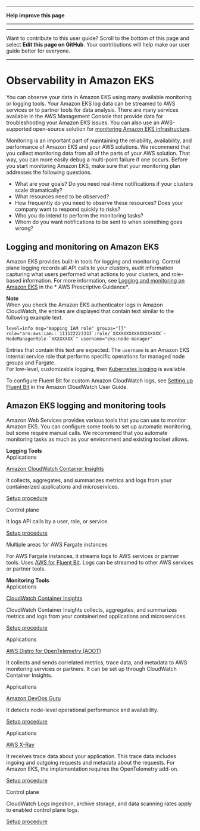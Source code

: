 --------

 **Help improve this page** 

--------

--------

Want to contribute to this user guide? Scroll to the bottom of this page and select **Edit this page on GitHub**\. Your contributions will help make our user guide better for everyone\.

--------

# Observability in Amazon EKS<a name="eks-observe"></a>

You can observe your data in Amazon EKS using many available monitoring or logging tools\. Your Amazon EKS log data can be streamed to AWS services or to partner tools for data analysis\. There are many services available in the AWS Management Console that provide data for troubleshooting your Amazon EKS issues\. You can also use an AWS\-supported open\-source solution for [monitoring Amazon EKS infrastructure](https://docs.aws.amazon.com/grafana/latest/userguide/solution-eks.html)\.

Monitoring is an important part of maintaining the reliability, availability, and performance of Amazon EKS and your AWS solutions\. We recommend that you collect monitoring data from all of the parts of your AWS solution\. That way, you can more easily debug a multi\-point failure if one occurs\. Before you start monitoring Amazon EKS, make sure that your monitoring plan addresses the following questions\.
+ What are your goals? Do you need real\-time notifications if your clusters scale dramatically?
+ What resources need to be observed?
+ How frequently do you need to observe these resources? Does your company want to respond quickly to risks?
+ Who you do intend to perform the monitoring tasks?
+ Whom do you want notifications to be sent to when something goes wrong?

## Logging and monitoring on Amazon EKS<a name="logging-monitoring"></a>

Amazon EKS provides built\-in tools for logging and monitoring\. Control plane logging records all API calls to your clusters, audit information capturing what users performed what actions to your clusters, and role\-based information\. For more information, see [Logging and monitoring on Amazon EKS](https://docs.aws.amazon.com/prescriptive-guidance/latest/implementing-logging-monitoring-cloudwatch/amazon-eks-logging-monitoring.html) in the * AWS Prescriptive Guidance*\.

**Note**  
When you check the Amazon EKS authenticator logs in Amazon CloudWatch, the entries are displayed that contain text similar to the following example text\.  

```
level=info msg="mapping IAM role" groups="[]" role="arn:aws:iam::`111122223333`:role/`XXXXXXXXXXXXXXXXXX`-NodeManagerRole-`XXXXXXXX`" username="eks:node-manager"
```
Entries that contain this text are expected\. The `username` is an Amazon EKS internal service role that performs specific operations for managed node groups and Fargate\.  
For low\-level, customizable logging, then [Kubernetes logging](https://kubernetes.io/docs/concepts/cluster-administration/logging/) is available\.

To configure Fluent Bit for custom Amazon CloudWatch logs, see [Setting up Fluent Bit](https://docs.aws.amazon.com/AmazonCloudWatch/latest/monitoring/Container-Insights-setup-logs-FluentBit.html#Container-Insights-FluentBit-setup) in the Amazon CloudWatch User Guide\.

## Amazon EKS logging and monitoring tools<a name="eks-monitor-tools"></a>

Amazon Web Services provides various tools that you can use to monitor Amazon EKS\. You can configure some tools to set up automatic monitoring, but some require manual calls\. We recommend that you automate monitoring tasks as much as your environment and existing toolset allows\.

**Logging Tools**  
Applications

 [Amazon CloudWatch Container Insights](https://docs.aws.amazon.com/AmazonCloudWatch/latest/monitoring/ContainerInsights.html) 

It collects, aggregates, and summarizes metrics and logs from your containerized applications and microservices\.

 [Setup procedure](https://docs.aws.amazon.com/AmazonCloudWatch/latest/monitoring/Container-Insights-setup-EKS-quickstart.html) 

Control plane

It logs API calls by a user, role, or service\.

 [Setup procedure](https://docs.aws.amazon.com/awscloudtrail/latest/userguide/cloudtrail-create-and-update-a-trail.html) 

Multiple areas for AWS Fargate instances

For AWS Fargate instances, it streams logs to AWS services or partner tools\. Uses [AWS for Fluent Bit](https://github.com/aws/aws-for-fluent-bit)\. Logs can be streamed to other AWS services or partner tools\.

**Monitoring Tools**  
Applications

 [CloudWatch Container Insights](https://docs.aws.amazon.com/AmazonCloudWatch/latest/monitoring/ContainerInsights.html) 

CloudWatch Container Insights collects, aggregates, and summarizes metrics and logs from your containerized applications and microservices\.

 [Setup procedure](https://docs.aws.amazon.com/AmazonCloudWatch/latest/monitoring/deploy-container-insights-EKS.html) 

Applications

 [AWS Distro for OpenTelemetry \(ADOT\)](https://aws-otel.github.io/docs/introduction) 

It collects and sends correlated metrics, trace data, and metadata to AWS monitoring services or partners\. It can be set up through CloudWatch Container Insights\.

Applications

 [Amazon DevOps Guru](https://aws.amazon.com/about-aws/whats-new/2021/11/amazon-devops-guru-coverage-amazon-eks-metrics-cluster/) 

It detects node\-level operational performance and availability\.

 [Setup procedure](https://docs.aws.amazon.com/AmazonCloudWatch/latest/monitoring/deploy-container-insights-EKS.html) 

Applications

 [AWS X\-Ray](https://docs.aws.amazon.com/xray/latest/devguide/aws-xray.html) 

It receives trace data about your application\. This trace data includes ingoing and outgoing requests and metadata about the requests\. For Amazon EKS, the implementation requires the OpenTelemetry add\-on\.

 [Setup procedure](https://docs.aws.amazon.com/xray/latest/devguide/xray-instrumenting-your-app.html) 

Control plane

CloudWatch Logs ingestion, archive storage, and data scanning rates apply to enabled control plane logs\.

 [Setup procedure](https://prometheus.io/) 